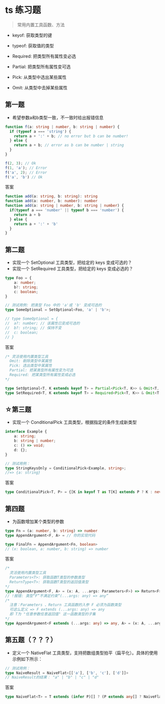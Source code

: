 # ts 练习题

> 常用内置工具函数、方法
  - keyof: 获取类型的键
  - typeof: 获取值的类型

  - Required: 把类型所有属性变必选
  - Partial: 把类型所有属性变可选
  
  - Pick: 从类型中选出某些属性
  - Omit: 从类型中去掉某些属性

## 第一题

- 希望参数a和b类型一致，不一致时给出报错信息
```ts
function f(a: string | number, b: string | number) {
  if (typeof a === 'string') {
    return a + ':' + b; // no error but b can be number!
  } else {
    return a + b; // error as b can be number | string
  }
}

f(2, 3); // Ok
f(1, 'a'); // Error
f('a', 2); // Error
f('a', 'b') // Ok
```
答案
```ts
function add(a: string, b: string): string
function add(a: number, b: number): number
function add(a: string | number, b: string | number) {
  if(typeof a === 'number' || typeof b === 'number') {
    return a + b
  } else {
    return a + ':' + 'b'
  }
}
```



## 第二题

- 实现一个 SetOptional 工具类型，把给定的 keys 变成可选的？
- 实现一个 SetRequired 工具类型，把给定的 keys 变成必选的？
```ts
type Foo = {
	a: number;
	b?: string;
	c: boolean;
}

// 测试用例: 把类型 Foo 中的 'a'或 'b' 变成可选的
type SomeOptional = SetOptional<Foo, 'a' | 'b'>; 

// type SomeOptional = {
// 	a?: number; // 该属性已变成可选的
// 	b?: string; // 保持不变
// 	c: boolean; 
// }
```
答案
```ts
/* 灵活使用内置类型工具
  Omit: 剔除类型中某属性
  Pick: 选出类型中某属性
  Partial: 把某类型所有属性变为可选
  Required: 把某类型所有属性变成必选
*/

type SetOptional<T, K extends keyof T> = Partial<Pick<T, K>> & Omit<T, K>
type SetRequired<T, K extends keyof T> = Required<Pick<T, K>> & Omit<T, K>
```



## ☆第三题

- 实现一个 ConditionalPick 工具类型，根据指定的条件生成新类型
```ts
interface Example {
	a: string;
	b: string | number;
	c: () => void;
	d: {};
}

// 测试用例：
type StringKeysOnly = ConditionalPick<Example, string>;
//=> {a: string}
```
答案
```ts
type ConditionalPick<T, P> = {[K in keyof T as T[K] extends P ? K : never]: T[K]}

```



## 第四题
- 为函数增加某个类型的参数
```ts
type Fn = (a: number, b: string) => number
type AppendArgument<F, A> = // 你的实现代码

type FinalFn = AppendArgument<Fn, boolean> 
// (x: boolean, a: number, b: string) => number
```
答案
```ts
/*
  灵活使用内置类型工具
  Parameters<T>: 获取函数T类型的参数类型
  ReturnType<T>: 获取函数T类型的返回值类型
*/
type AppendArgument<F, A> = (x: A, ...args: Parameters<F>) => Return<F>
// !报错: 类型“F”不满足约束“(...args: any) => any”
/*
  注意：Parameters 、Return 工具函数的入参 F 必须为函数类型
  可这么定义 => F extends (...args: any) => any
  即 T为 "任意参数任意返回值" 这一函数类型的子集
*/
type AppendArgument<F extends (...args: any) => any, A> = (x: A, ...arg: Parameters<F>) => ReturnType<F>
```


## 第五题（？？？）
- 定义一个 NativeFlat 工具类型，支持把数组类型拍平（扁平化）。具体的使用示例如下所示：
```ts
// 测试用例：
type NaiveResult = NaiveFlat<[['a'], ['b', 'c'], ['d']]>
// NaiveResult的结果： "a" | "b" | "c" | "d"
```
答案
```ts
type NaiveFlat<T> = T extends (infer P)[] ? (P extends any[] ? NaiveFlat<P>: P) : never
```
